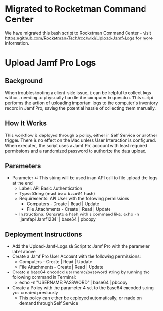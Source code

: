 # Migrated to Rocketman Command Center
We have migrated this bash script to Rocketman Command Center - visit https://github.com/Rocketman-Tech/rcc/wiki/Upload-Jamf-Logs for more information.

# Upload Jamf Pro Logs

## Background
When troubleshooting a client-side issue, it can be helpful to collect logs without needing to physically handle the computer in question. This script performs the action of uploading important logs to the computer's inventory record in Jamf Pro, saving the potential hassle of collecting them manually.

## How It Works
This workflow is deployed through a policy, either in Self Service or another trigger. There is no effect on the Mac unless User Interaction is configured. When executed, the script uses a Jamf Pro account with least required permissions and a randomized password to authorize the data upload.

## Parameters
- Parameter 4: This string will be used in an API call to file upload the logs at the end
  - Label: API Basic Authentication
  - Type: String (must be a base64 hash)
  - Requirements: API User with the following permissions
      - Computers - Create | Read | Update
      - File Attachments - Create | Read | Update
  - Instructions: Generate a hash with a command like: echo -n 'jamfapi:Jamf1234' | base64 | pbcopy
  
## Deployment Instructions
- Add the Upload-Jamf-Logs.sh Script to Jamf Pro with the parameter label above
- Create a Jamf Pro User Account with the following permissions:
  - Computers - Create | Read | Update
  - File Attachments - Create | Read | Update
- Create a base64 encoded username/password string by running the following command in Terminal:
  - echo -n "USERNAME:PASSWORD" | base64 | pbcopy
- Create a Policy with the  parameter 4 set to the Base64 encoded string you created previously
  - This policy can either be deployed automatically, or made on demand through Self Service
